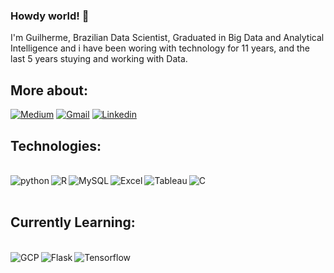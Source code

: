 ### Howdy world! 👋

I'm Guilherme, Brazilian Data Scientist, Graduated in Big Data and Analytical Intelligence and i have been woring with technology for 11 years, and the last 5 years stuying and working with Data.


## More about:

[![Medium](https://img.shields.io/badge/Medium-12100E?style=for-the-badge&logo=medium&logoColor=white)](https://guilhermebabinski.medium.com)
[![Gmail](https://img.shields.io/badge/Gmail-D14836?style=for-the-badge&logo=gmail&logoColor=white)](alisonbabinski@gmail.com)
[![Linkedin](https://img.shields.io/badge/LinkedIn-0077B5?style=for-the-badge&logo=linkedin&logoColor=white)](https://www.linkedin.com/in/guilhermebabinski/?locale=en_US)

## Technologies:

<div style="display: inline_bloc"><br/>
  <img align="left" alt="python" src="https://img.shields.io/badge/Python-3776AB?style=for-the-badge&logo=python&logoColor=white"/>
  <img align="left" alt="R" src="https://img.shields.io/badge/R-276DC3?style=for-the-badge&logo=r&logoColor=white"/>
  <img align="left" alt="MySQL" src="https://img.shields.io/badge/MySQL-00000F?style=for-the-badge&logo=mysql&logoColor=white"/>
  <img align="left" alt="Excel" src="https://img.shields.io/badge/Microsoft_Excel-217346?style=for-the-badge&logo=microsoft-excel&logoColor=white"/>
  <img align="left" alt="Tableau" src="https://img.shields.io/badge/Tableau-E97627?style=for-the-badge&logo=Tableau&logoColor=white"/>
  <img align="left" alt="C" src="https://img.shields.io/badge/C-00599C?style=for-the-badge&logo=c&logoColor=white"/>
</div>

<br/>
<br/>

## Currently Learning:

<div style="display: inline_bloc"><br/>
  <img align="left" alt="GCP" src="https://img.shields.io/badge/Google_Cloud-4285F4?style=for-the-badge&logo=google-cloud&logoColor=white"/>
  <img align="left" alt="Flask" src="https://img.shields.io/badge/Flask-000000?style=for-the-badge&logo=flask&logoColor=white"/>
  <img align="left" alt="Tensorflow" src="https://img.shields.io/badge/TensorFlow-FF6F00?style=for-the-badge&logo=tensorflow&logoColor=white"/>
</div>
